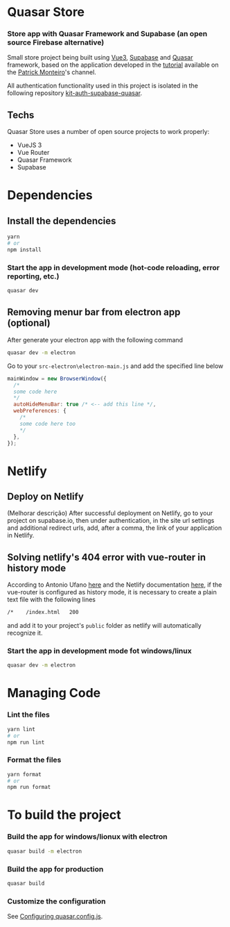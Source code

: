 # Quasar Store

### Store app with Quasar Framework and Supabase (an open source Firebase alternative)

Small store project being built using [Vue3](https://vuejs.org/), [Supabase](https://supabase.com/docs/) and [Quasar](https://quasar.dev/) framework, based on the application developed in the [tutorial](https://www.youtube.com/playlist?list=PLBjvYfV_TvwIfgvouZCaLtgjYdrWQL02d) available on the [Patrick Monteiro](https://www.youtube.com/c/PatrickMonteiroEng)'s channel.

All authentication functionality used in this project is isolated in the following repository [kit-auth-supabase-quasar](https://github.com/silv4b/kit-auth-supabase-quasar).

## Techs

Quasar Store uses a number of open source projects to work properly:

- VueJS 3
- Vue Router
- Quasar Framework
- Supabase

# Dependencies

## Install the dependencies

```bash
yarn
# or
npm install
```

### Start the app in development mode (hot-code reloading, error reporting, etc.)

```bash
quasar dev
```

## Removing menur bar from electron app (optional)

After generate your electron app with the following command

```bash
quasar dev -m electron
```

Go to your `src-electron\electron-main.js` and add the specified line below

```javascript
mainWindow = new BrowserWindow({
  /*
  some code here
  */
  autoHideMenuBar: true /* <-- add this line */,
  webPreferences: {
    /*
    some code here too
    */
  },
});
```

# Netlify

## Deploy on Netlify

(Melhorar descrição) After successful deployment on Netlify, go to your project on supabase.io, then under authentication, in the site url settings and additional redirect urls, add, after a comma, the link of your application in Netlify.

## Solving netlify's 404 error with vue-router in history mode

According to Antonio Ufano [here](https://antonioufano.com/articles/fix-404-errors-with-vuejs-apps-on-netlify/) and the Netlify documentation [here](https://docs.netlify.com/routing/redirects/), if the vue-router is configured as history mode, it is necessary to create a plain text file with the following lines

```bash
/*    /index.html   200
```

and add it to your project's `public` folder as netlify will automatically recognize it.

### Start the app in development mode fot windows/linux

```bash
quasar dev -m electron
```

# Managing Code

### Lint the files

```bash
yarn lint
# or
npm run lint
```

### Format the files

```bash
yarn format
# or
npm run format
```

# To build the project

### Build the app for windows/lionux with electron

```bash
quasar build -m electron
```

### Build the app for production

```bash
quasar build
```

### Customize the configuration

See [Configuring quasar.config.js](https://v2.quasar.dev/quasar-cli-webpack/quasar-config-js).
